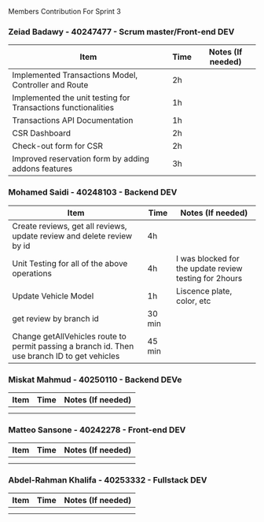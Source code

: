 Members Contribution For Sprint 3

### Zeiad Badawy - 40247477 - Scrum master/Front-end DEV
| Item                        | Time      | Notes (If needed)                                               |
|-----------------------------|-----------|-----------------------------------------------------------------|
|  Implemented Transactions Model, Controller and Route                           |    2h       |                                                                 |
|           Implemented the unit testing for Transactions functionalities                  |    1h       |                                                                 |
|           Transactions API Documentation                  |      1h     |                                                                 |
|             CSR Dashboard                |      2h     |                                                                 |
|            Check-out form for CSR                 |    2h       |                                                                 |
|         Improved reservation form by adding addons features         |     3h      |                                                                 |


### Mohamed Saidi - 40248103 - Backend DEV
| Item                        | Time      | Notes (If needed)                                               |
|-----------------------------|-----------|-----------------------------------------------------------------|
| Create reviews, get all reviews, update review and delete review by id                           |    4h        |                                                                 |
|  Unit Testing for all of the above operations                            |  4h          |  I was blocked for the update review testing for 2hours                                                               |
|  Update Vehicle Model                          |   1h        |              Liscence plate, color, etc                                                   | 
|   get review by branch id                          | 30 min          |                                                                 |
|   Change getAllVehicles route to permit passing a branch id. Then use branch ID to get vehicles|   45 min        |                                                                 |



### Miskat Mahmud - 40250110 - Backend DEVe
| Item                        | Time      | Notes (If needed)                                               |
|-----------------------------|-----------|-----------------------------------------------------------------|
|                             |           |                                                                 |
|                             |           |                                                                 |



### Matteo Sansone - 40242278 - Front-end DEV
| Item                        | Time      | Notes (If needed)                                               |
|-----------------------------|-----------|-----------------------------------------------------------------|
|                             |           |                                                                 |
|                             |           |                                                                 |



### Abdel-Rahman Khalifa - 40253332 - Fullstack DEV
| Item                        | Time      | Notes (If needed)                                               |
|-----------------------------|-----------|-----------------------------------------------------------------|
|                             |           |                                                                 |
|                             |           |                                                                 |
